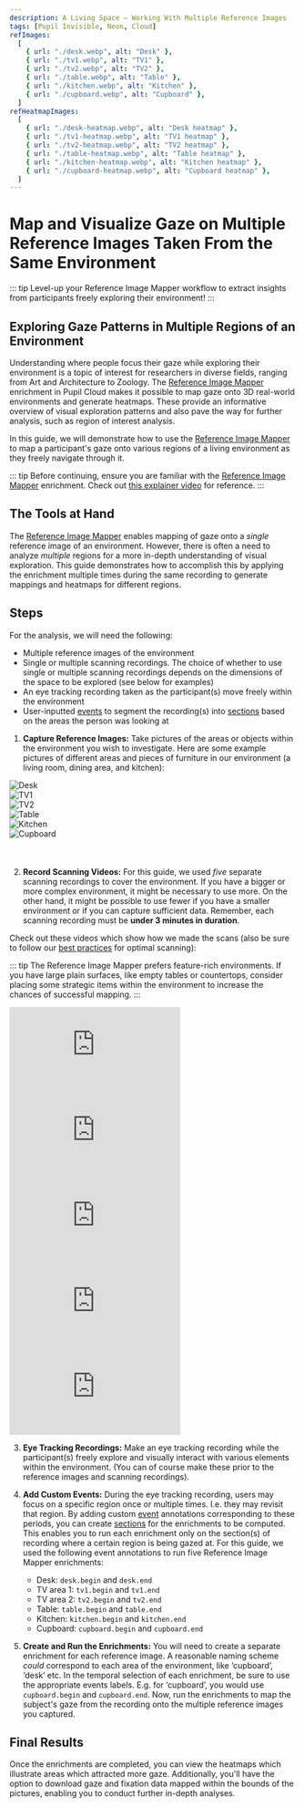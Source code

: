 ```yaml
---
description: A Living Space – Working With Multiple Reference Images
tags: [Pupil Invisible, Neon, Cloud]
refImages:
  [
    { url: "./desk.webp", alt: "Desk" },
    { url: "./tv1.webp", alt: "TV1" },
    { url: "./tv2.webp", alt: "TV2" },
    { url: "./table.webp", alt: "Table" },
    { url: "./kitchen.webp", alt: "Kitchen" },
    { url: "./cupboard.webp", alt: "Cupboard" },
  ]
refHeatmapImages:
  [
    { url: "./desk-heatmap.webp", alt: "Desk heatmap" },
    { url: "./tv1-heatmap.webp", alt: "TV1 heatmap" },
    { url: "./tv2-heatmap.webp", alt: "TV2 heatmap" },
    { url: "./table-heatmap.webp", alt: "Table heatmap" },
    { url: "./kitchen-heatmap.webp", alt: "Kitchen heatmap" },
    { url: "./cupboard-heatmap.webp", alt: "Cupboard heatmap" },
  ]
---
```


<script setup>
import TagLinks from '@components/TagLinks.vue'
import ImageGrid from '@components/ImageGrid.vue'
</script>

# Map and Visualize Gaze on Multiple Reference Images Taken From the Same Environment

<TagLinks :tags="$frontmatter.tags" />

<Youtube src="CLNDE0VJVng" />

::: tip
Level-up your Reference Image Mapper workflow to extract insights from participants freely exploring their environment!
:::

## Exploring Gaze Patterns in Multiple Regions of an Environment

Understanding where people focus their gaze while exploring their environment is a topic of interest for researchers in
diverse fields, ranging from Art and Architecture to Zoology. The [Reference Image Mapper](https://docs.pupil-labs.com/neon/pupil-cloud/enrichments/reference-image-mapper/)
enrichment in Pupil Cloud makes it possible to map gaze onto 3D real-world environments and generate heatmaps. These provide
an informative overview of visual exploration patterns and also pave the way for further analysis, such as region of interest analysis.

In this guide, we will demonstrate how to use the [Reference Image Mapper](https://docs.pupil-labs.com/neon/pupil-cloud/enrichments/reference-image-mapper/) to map a
participant's gaze onto various regions of a living environment as they freely navigate through it.

::: tip
Before continuing, ensure you are familiar with the [Reference Image Mapper](https://docs.pupil-labs.com/neon/pupil-cloud/enrichments/reference-image-mapper/) enrichment.
Check out [this explainer video](https://www.youtube.com/watch?v=ygqzQEzUIS4&t=56s) for reference.
:::

## The Tools at Hand

The [Reference Image Mapper](https://docs.pupil-labs.com/neon/pupil-cloud/enrichments/reference-image-mapper/) enables mapping of gaze onto a
_single_ reference image of an environment. However, there is often a need to analyze _multiple_ regions for a more in-depth
understanding of visual exploration. This guide demonstrates how to accomplish this by applying the enrichment multiple
times during the same recording to generate mappings and heatmaps for different regions.

## Steps

For the analysis, we will need the following:

- Multiple reference images of the environment
- Single or multiple scanning recordings. The choice of whether to use single or multiple scanning recordings depends on
  the dimensions of the space to be explored (see below for examples)
- An eye tracking recording taken as the participant(s) move freely within the environment
- User-inputted [events](https://docs.pupil-labs.com/neon/data-collection/events/) to segment the recording(s) into [sections](https://docs.pupil-labs.com/neon/pupil-cloud/enrichments/#enrichment-sections) based on
  the areas the person was looking at

1. **Capture Reference Images:** Take pictures of the areas or objects within the environment you wish to investigate. Here are some example pictures of different areas and pieces of furniture in our environment (a living room, dining area, and kitchen):

<!-- <ImageGrid cols="5" :images="$frontmatter.refImages" /> -->

<div class="grid grid-cols-3 gap-4">
    <div class="image-column">
        <img src="./desk.jpeg" alt="Desk" class="image">
    </div>
    <div class="image-column">
        <img src="./tv1.jpeg" alt="TV1" class="image">
    </div>
    <div class="image-column">
        <img src="./tv2.jpeg" alt="TV2" class="image">
    </div>
    <div class="image-column">
        <img src="./table.jpeg" alt="Table" class="image">
    </div>
    <div class="image-column">
        <img src="./kitchen.jpeg" alt="Kitchen" class="image">
    </div>
    <div class="image-column">
        <img src="./cupboard.jpeg" alt="Cupboard" class="image">
    </div>
</div>

<div style="margin-bottom: 50px;"></div>

2. **Record Scanning Videos:** For this guide, we used _five_ separate scanning recordings to cover the environment. If you have a bigger or more complex environment, it might be necessary to use more. On the other hand, it might be possible to use fewer if you have a smaller environment or if you can capture sufficient data. Remember, each scanning recording must be **under 3 minutes in duration**.

Check out these videos which show how we made the scans (also be sure to follow our [best practices](https://docs.pupil-labs.com/neon/pupil-cloud/enrichments/reference-image-mapper/#scanning-best-practices) for optimal scanning):

::: tip
The Reference Image Mapper prefers feature-rich environments. If you have large plain surfaces, like empty tables or countertops,
consider placing some strategic items within the environment to increase the chances of successful mapping.
:::

<div class="grid grid-cols-2 gap-4">
  <div>
    <iframe
      class="w-full aspect-[4/3]" 
      src="https://www.youtube.com/embed/jeL8gs053lg?si=6wlx4fjxlfiqrbRq" frameborder="0"
      allow="accelerometer; encrypted-media; gyroscope; picture-in-picture"
      allowfullscreen
    ></iframe>
  </div>
  <div>
    <iframe
      class="w-full aspect-[4/3]"
      src="https://www.youtube.com/embed/zksTzVkGifk?si=3bxl0eKOgRbfoes-" frameborder="0"
      allow="accelerometer; encrypted-media; gyroscope; picture-in-picture"
      allowfullscreen
    ></iframe>
  </div>
  <div>
    <iframe
      class="w-full aspect-[4/3]"
      src="https://www.youtube.com/embed/Bg_SiFByceY?si=d2koC7-V7bbrYL3h" frameborder="0"
      allow="accelerometer; encrypted-media; gyroscope; picture-in-picture"
      allowfullscreen
    ></iframe>
  </div>
  <div>
    <iframe
      class="w-full aspect-[4/3]"
      src="https://www.youtube.com/embed/0r8oAn2AZMQ?si=SbSVHedGTJ4Zshfw" frameborder="0"
      allow="accelerometer; encrypted-media; gyroscope; picture-in-picture"
      allowfullscreen
    ></iframe>
  </div>
  <div>
    <iframe
      class="w-full aspect-[4/3]"
      src="https://www.youtube.com/embed/fmy9F8Q9eW0?si=F7q399iZHGW2kArv" frameborder="0"
      allow="accelerometer; encrypted-media; gyroscope; picture-in-picture"
      allowfullscreen
    ></iframe>
  </div>
</div>

3. **Eye Tracking Recordings:** Make an eye tracking recording while the participant(s) freely explore and visually interact with various elements within the environment. (You can of course make these prior to the reference images and scanning recordings).

<div style="margin-bottom: 5px;"></div>

4. **Add Custom Events:** During the eye tracking recording, users may focus on a specific region once or multiple times. I.e. they may revisit that region. By adding custom [event](https://docs.pupil-labs.com/neon/data-collection/events/) annotations corresponding to these periods, you can create [sections](https://docs.pupil-labs.com/neon/pupil-cloud/enrichments/#enrichment-sections) for the enrichments to be computed. This enables you to run each enrichment only on the section(s) of recording where a certain region is being gazed at. For this guide, we used the following event annotations to run five Reference Image Mapper enrichments:

   - Desk: `desk.begin` and `desk.end`
   - TV area 1: `tv1.begin` and `tv1.end`
   - TV area 2: `tv2.begin` and `tv2.end`
   - Table: `table.begin` and `table.end`
   - Kitchen: `kitchen.begin` and `kitchen.end`
   - Cupboard: `cupboard.begin` and `cupboard.end`

5. **Create and Run the Enrichments:** You will need to create a separate enrichment for each reference image. A reasonable naming scheme _could_ correspond to each area of the environment, like ‘cupboard’, ‘desk’ etc. In the temporal selection of each enrichment, be sure to use the appropriate events labels. E.g. for ‘cupboard’, you would use `cupboard.begin` and `cupboard.end`. Now, run the enrichments to map the subject's gaze from the recording onto the multiple reference images you captured.

## Final Results

Once the enrichments are completed, you can view the heatmaps which illustrate areas which attracted more gaze. Additionally, you'll have the option to download gaze and fixation data mapped within the bounds of the pictures, enabling you to conduct further in-depth analyses.

<ImageGrid cols="3" :images="$frontmatter.refHeatmapImages" />
